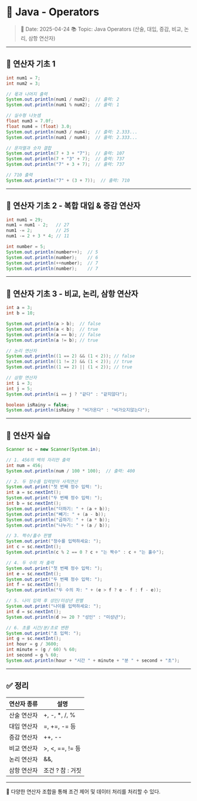 
# 🧮 Java - Operators

> 📅 Date: 2025-04-24
> 📚 Topic: Java Operators (산술, 대입, 증감, 비교, 논리, 삼항 연산자)

---

## 📌 연산자 기초 1

```java
int num1 = 7;
int num2 = 3;

// 몫과 나머지 출력
System.out.println(num1 / num2);  // 출력: 2
System.out.println(num1 % num2);  // 출력: 1

// 실수형 나눗셈
float num3 = 7.0f;
float num4 = (float) 3.0;
System.out.println(num3 / num4);  // 출력: 2.333...
System.out.println(num1 / num4);  // 출력: 2.333...

// 문자열과 숫자 결합
System.out.println(7 + 3 + "7");  // 출력: 107
System.out.println(7 + "3" + 7);  // 출력: 737
System.out.println("7" + 3 + 7);  // 출력: 737

// 710 출력
System.out.println("7" + (3 + 7));  // 출력: 710
```

---

## 📌 연산자 기초 2 - 복합 대입 & 증감 연산자

```java
int num1 = 29;
num1 = num1 - 2;   // 27
num1 -= 2;         // 25
num1 -= 2 + 3 * 4; // 11

int number = 5;
System.out.println(number++);  // 5
System.out.println(number);    // 6
System.out.println(++number);  // 7
System.out.println(number);    // 7
```

---

## 📌 연산자 기초 3 - 비교, 논리, 삼항 연산자

```java
int a = 3;
int b = 10;

System.out.println(a > b);  // false
System.out.println(a < b);  // true
System.out.println(a == b); // false
System.out.println(a != b); // true

// 논리 연산자
System.out.println((1 == 2) && (1 < 2)); // false
System.out.println((1 != 2) && (1 < 2)); // true
System.out.println((1 == 2) || (1 < 2)); // true

// 삼항 연산자
int i = 3;
int j = 5;
System.out.println(i == j ? "같다" : "같지않다");

boolean isRainy = false;
System.out.println(isRainy ? "비가온다" : "비가오지않는다");
```

---

## 📌 연산자 실습

```java
Scanner sc = new Scanner(System.in);

// 1. 456의 백의 자리만 출력
int num = 456;
System.out.println(num / 100 * 100);  // 출력: 400

// 2. 두 정수를 입력받아 사칙연산
System.out.print("첫 번째 정수 입력: ");
int a = sc.nextInt();
System.out.print("두 번째 정수 입력: ");
int b = sc.nextInt();
System.out.println("더하기: " + (a + b));
System.out.println("빼기: " + (a - b));
System.out.println("곱하기: " + (a * b));
System.out.println("나누기: " + (a / b));

// 3. 짝수/홀수 판별
System.out.print("정수를 입력하세요: ");
int c = sc.nextInt();
System.out.println(c % 2 == 0 ? c + "는 짝수" : c + "는 홀수");

// 4. 두 수의 차 출력
System.out.print("첫 번째 정수 입력: ");
int e = sc.nextInt();
System.out.print("두 번째 정수 입력: ");
int f = sc.nextInt();
System.out.println("두 수의 차: " + (e > f ? e - f : f - e));

// 5. 나이 입력 후 성인/미성년 판별
System.out.print("나이를 입력하세요: ");
int d = sc.nextInt();
System.out.println(d >= 20 ? "성인" : "미성년");

// 6. 초를 시간/분/초로 변환
System.out.print("초 입력: ");
int g = sc.nextInt();
int hour = g / 3600;
int minute = (g / 60) % 60;
int second = g % 60;
System.out.println(hour + "시간 " + minute + "분 " + second + "초");
```

---

## ✅ 정리

| 연산자 종류 | 설명 |
|-------------|------|
| 산술 연산자 | +, -, *, /, % |
| 대입 연산자 | =, +=, -= 등 |
| 증감 연산자 | ++, -- |
| 비교 연산자 | >, <, ==, != 등 |
| 논리 연산자 | &&, ||, ! |
| 삼항 연산자 | 조건 ? 참 : 거짓 |

---

📌 다양한 연산자 조합을 통해 조건 제어 및 데이터 처리를 처리할 수 있다.

